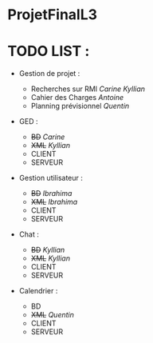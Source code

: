 # ProjetFinalL3


# TODO LIST :

- Gestion de projet :
	- Recherches sur RMI _Carine Kyllian_
	- Cahier des Charges _Antoine_
	- Planning prévisionnel _Quentin_

- GED :
	- ~~BD~~ _Carine_
	- ~~XML~~ _Kyllian_
	- CLIENT
	- SERVEUR
	
- Gestion utilisateur :
	- ~~BD~~ _Ibrahima_
	- ~~XML~~ _Ibrahima_
	- CLIENT
	- SERVEUR
	
- Chat :
	- ~~BD~~ _Kyllian_
	- ~~XML~~ _Kyllian_
	- CLIENT
	- SERVEUR
	
- Calendrier :
	- BD
	- ~~XML~~ _Quentin_
	- CLIENT
	- SERVEUR
